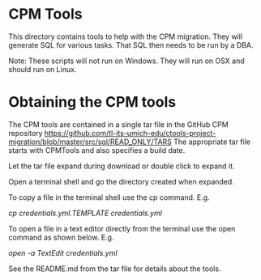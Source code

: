 # CPM Tools

This directory contains tools to help with the CPM migration.  They
will generate SQL for various tasks.  That SQL then needs to be run by
a DBA.

Note: These scripts will not run on Windows. They will run on OSX and should
run on Linux.

# Obtaining the CPM tools

The CPM tools are contained in a single tar file in the GitHub CPM
repository
https://github.com/tl-its-umich-edu/ctools-project-migration/blob/master/src/sql/READ_ONLY/TARS
 The appropriate tar file starts with
CPMTools and also specifies a build date.

Let the tar file expand during download or double click to expand it.

Open a terminal shell and go the directory created when expanded.

To copy a file in the terminal shell use the *cp* command.  E.g.

   *cp credentials.yml.TEMPLATE credentials.yml*

To open a file in a text editor directly from the terminal use the
open command as shown below. E.g.

*open -a TextEdit credentials.yml*

See the README.md from the tar file for details about the tools.

